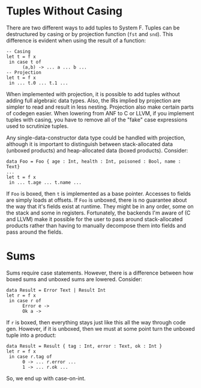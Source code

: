 # Tuples Without Casing

There are two different ways to add tuples to System F. Tuples can be
destructured by casing or by projection function (`fst` and `snd`).
This difference is evident when using the result of a function:

    -- Casing
    let t = f x
     in case t of
          (a,b) -> ... a ... b ...
    -- Projection
    let t = f x
     in ... t.0 ... t.1 ...

When implemented with projection, it is possible to add tuples without
adding full algebraic data types. Also, the IRs implied by projection
are simpler to read and result in less nesting. Projection also make certain
parts of codegen easier. When lowering from ANF to C or LLVM, if you
implement tuples with casing, you have to remove all of the "fake" case
expressions used to scrutinize tuples.

Any single-data-constructor data type could be handled with projection,
although it is important to distinguish between stack-allocated data
(unboxed products) and heap-allocated data (boxed products). Consider:

    data Foo = Foo { age : Int, health : Int, poisoned : Bool, name : Text}
    ...
    let t = f x
     in ... t.age ... t.name ...

If `Foo` is boxed, then `t` is implemented as a base pointer. Accesses to
fields are simply loads at offsets. If `Foo` is unboxed, there is no
guarantee about the way that it's fields exist at runtime. They might
be in any order, some on the stack and some in registers. Fortunately,
the backends I'm aware of (C and LLVM) make it possible for the user
to pass around stack-allocated products rather than having to manually
decompose them into fields and pass around the fields.

# Sums

Sums require case statements. However, there is a difference between how
boxed sums and unboxed sums are lowered. Consider:

    data Result = Error Text | Result Int
    let r = f x
     in case r of
          Error e -> 
          Ok a ->

If `r` is boxed, then everything stays just like this all the way through
code gen. However, if it is unboxed, then we must at some point turn the
unboxed tuple into a product:

    data Result = Result { tag : Int, error : Text, ok : Int }
    let r = f x
     in case r.tag of
          0 -> ... r.error ...
          1 -> ... r.ok ...

So, we end up with case-on-int.
